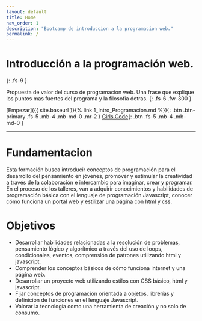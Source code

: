 ```yaml
---
layout: default
title: Home
nav_order: 1
description: "Bootcamp de introduccion a la programacion web."
permalink: /
---
```


# Introducción a la programación web.
{: .fs-9 }

Propuesta de valor del curso de programacion web. Una frase que explique los puntos mas fuertes del programa y la filosofia detras.
{: .fs-6 .fw-300 }

[Empezar]({{ site.baseurl }}{% link 1_Intro_Programacion.md %}){: .btn .btn-primary .fs-5 .mb-4 .mb-md-0 .mr-2 } [Girls Code](https://www.instagram.com/girlscodepy/?hl=es){: .btn .fs-5 .mb-4 .mb-md-0 }

---


# Fundamentacion

Esta formación busca introducir conceptos de programación para el desarrollo del pensamiento en jóvenes, promover y estimular la creatividad a través de la colaboración e intercambio para imaginar, crear y programar. En el proceso de los talleres,  van a adquirir conocimientos y habilidades de programación básica con el lenguaje de programación Javascript, conocer cómo funciona un portal web y estilizar una página con html y css.  

# Objetivos
* Desarrollar habilidades relacionadas a la resolución de problemas, pensamiento lógico y algorítmico a través del uso de loops, condicionales, eventos, comprensión de patrones utilizando html y javascript. 
* Comprender los conceptos básicos de cómo funciona internet y una página web. 
* Desarrollar un proyecto web utilizando estilos con CSS básico, html y javascript. 
* Fijar conceptos de programación orientada a objetos, librerías y definición de funciones en el lenguaje Javascript. 
* Valorar la tecnología como una herramienta de creación y no solo de consumo. 

